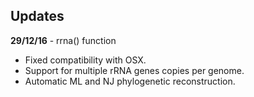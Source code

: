 ## Updates

**29/12/16** - rrna() function
- Fixed compatibility with OSX.
- Support for multiple rRNA genes copies per genome.
- Automatic ML and NJ phylogenetic reconstruction.
